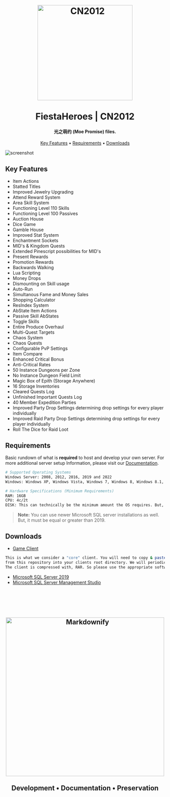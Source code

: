 
<h1 align="center">
  <br>
  <a href="https://github.com/FiestaHeroes/CN2012"><img src="https://i.imgur.com/DV8Zd9d.png" alt="CN2012" width="300"></a>
  <br>
  <br>
  FiestaHeroes | CN2012
  <br>
</h1>

<h4 align="center">光之萌约 (Moe Promise) files.</h4>

<p align="center">
  <a href="#key-features">Key Features</a> •
  <a href="#requirements">Requirements</a> •
  <a href="#downloads">Downloads</a>
</p>

![screenshot](https://i.imgur.com/rieurzj.png)

## Key Features

*	Item Actions
*	Statted Titles
*	Improved Jewelry Upgrading
*	Attend Reward System
*	Area Skill System
*	Functioning Level 110 Skills
*	Functioning Level 100 Passives
*	Auction House
*	Dice Game
*	Gamble House
*	Improved Stat System
*	Enchantment Sockets
*	MID's & Kingdom Quests
*	Extended Pinescript possibilities for MID's
*	Present Rewards
*	Promotion Rewards
*	Backwards Walking
*	Lua Scripting
*	Money Drops
*	Dismounting on Skill usage
*	Auto-Run
*	Simultanous Fame and Money Sales
*	Shopping Calculator
*	ResIndex System
*	AbState Item Actions
*	Passive Skill AbStates
*	Toggle Skills
*	Entire Produce Overhaul
*	Multi-Quest Targets
*	Chaos System
*	Chaos Quests
*	Configurable PvP Settings
*	Item Compare
*	Enhanced Critical Bonus
*	Anti-Critical Rates
*	50 Instance Dungeons per Zone
*	No Instance Dungeon Field Limit
*	Magic Box of Epith (Storage Anywhere)
*	16 Storage Inventories
*	Cleared Quests Log
*	Unfinished Important Quests Log
*	40 Member Expedition Parties
*	Improved Party Drop Settings determining drop settings for every player individually
*	Improved Raid Party Drop Settings determining drop settings for every player individually
*	Roll The Dice for Raid Loot


## Requirements

Basic rundown of what is **required** to host and develop your own server. For more additional server setup Information, please visit our [Documentation](https://doc.fiestaheroes.com/).
```bash
# Supported Operating Systems
Windows Server: 2008, 2012, 2016, 2019 and 2022
Windows: Windows XP, Windows Vista, Windows 7, Windows 8, Windows 8.1, Windows 10 and 11.

# Hardware Specifications (Minimum Requirements)
RAM: 16GB
CPU: 4c/2t
DISK: This can technically be the minimum amount the OS requires. But, we at least recommend 128GB.
```

> **Note:**
> You can use newer Microsoft SQL server installations as well. But, it must be equal or greater than 2019.


## Downloads

*	[Game Client](https://drive.google.com/file/d/1lpbUAJErXZDVB3Yy10EeV4QKZIudvQ-z/view?usp=sharing)
```bash
This is what we consider a "core" client. You will need to copy & paste the client files
from this repository into your clients root directory. We will periodically update this client archive.
The client is compressed with, RAR. So please use the appropriate software to extract this archive. 
```
*	[Microsoft SQL Server 2019](https://go.microsoft.com/fwlink/p/?linkid=866658)
*	[Microsoft SQL Server Management Studio](https://aka.ms/ssmsfullsetup)

<br>
<br>

<h2 align="center">
  <br>
  <a href="https://fiestaheroes.com/"><img src="https://i.imgur.com/t3PBKnc.png" alt="Markdownify" width="500"></a>
  <br>
  <br>
  Development • Documentation • Preservation
  <br>
</h1>
